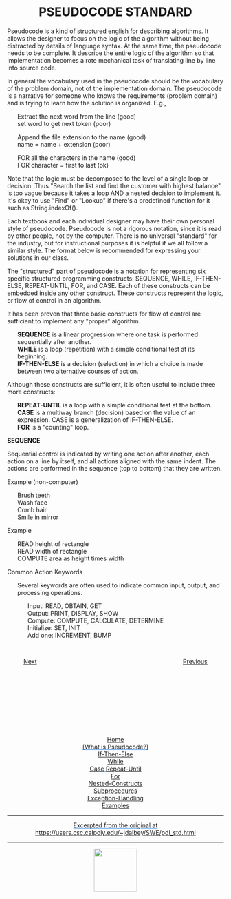 <h1 style='text-align: center'>
    PSEUDOCODE STANDARD
</h1>
<p>
 Pseudocode is a kind of structured english for describing algorithms. It allows the designer to focus on the logic of the algorithm without being distracted by details of language syntax.  At the same time, the pseudocode needs to be complete.  It describe the entire logic of the algorithm so that implementation becomes a rote mechanical task of translating line by line into source code. 
</p>
<p>
 In general the vocabulary used in the pseudocode should be the vocabulary of the problem domain, not of the implementation domain.  The pseudocode is a narrative for someone who knows the requirements (problem domain) and is trying to learn how the solution is organized.  E.g., 
</p>
<ul>
    <p>
        Extract the next word from the line (good)<br>
        set word to get next token (poor) 
    </p>
    <p>
        Append the file extension to the name (good)<br>
        name = name + extension (poor) 
    </p>
    <p>
        FOR all the characters in the name (good)<br>
        FOR character = first to last (ok)
    </p>
</ul>
<p>
Note that the logic must be decomposed to the level of a single loop or decision. Thus "Search the list and find the customer with highest balance" is too vague because it takes a loop AND a nested decision to implement it. It's okay to use "Find" or "Lookup" if there's a predefined function for it such as String.indexOf(). 
</p>
<p>
Each textbook and each individual designer may have their own personal style of pseudocode. Pseudocode is not a rigorous notation, since it is read by other people, not by the computer. There is no universal "standard" for the industry, but for instructional purposes it is helpful if we all follow a similar style. The format below is recommended for expressing your solutions in our class. 
</p>
<p>
The "structured" part of pseudocode is a notation for representing six specific structured programming constructs: SEQUENCE, WHILE, IF-THEN-ELSE, REPEAT-UNTIL, FOR, and CASE. Each of these constructs can be embedded inside any other construct. These constructs represent the logic, or flow of control in an algorithm. 
</p>
<p>
It has been proven that three basic constructs for flow of control are sufficient to implement any "proper" algorithm. 
</p>
<ul>

**SEQUENCE** is a linear progression where one task is performed sequentially after another. <br>
**WHILE** is a loop (repetition) with a simple conditional test at its beginning. <br>
**IF-THEN-ELSE** is a decision (selection) in which a choice is made between two alternative courses of action.

</ul>
<p>
 Although these constructs are sufficient, it is often useful to include three more constructs: 
</p>
<ul>

**REPEAT-UNTIL** is a loop with a simple conditional test at the bottom.<br>
**CASE** is a multiway branch (decision) based on the value of an expression. CASE is a generalization of IF-THEN-ELSE. <br>
**FOR** is a "counting" loop.
    
</ul>
<p>

**SEQUENCE** 
</p>
<p>
Sequential control is indicated by writing one action after another, each action on a line by itself, and all actions aligned with the same indent. The actions are performed in the sequence (top to bottom) that they are written.  
</p>
<p>
Example (non-computer)  
</p>
<ul>
    
Brush teeth <br>
Wash face <br>
Comb hair <br>
Smile in mirror
    
</ul>
<p>
Example 
</p>
<ul>
READ height of rectangle<br>
READ width of rectangle<br>
COMPUTE area as height times width
</ul>
<p>
Common Action Keywords 
</p>
<ul>
    <p>
    Several keywords are often used to indicate common input, output, and processing operations. 
    </p>
    <ul>
        <p>
        Input: READ, OBTAIN, GET<br>
        Output: PRINT, DISPLAY, SHOW<br>
        Compute: COMPUTE, CALCULATE, DETERMINE<br>
        Initialize: SET, INIT<br>
        Add one: INCREMENT, BUMP
        </p>
    </ul>
</ul>
<p>

<div style="text-align: center; display: flex; justify-content: center; margin-top: 30px">

[Next](home.md)                        
[Previous](if-then-else.md)

</div>

<div style="text-align: center; text-decoration: underline; text-decoration-color: #3486E3; margin-top: 150px;" markdown="1">

[Home](home.md)   
[What is Pseudocode?]   
[If-Then-Else](if-then-else.md)  
[While](while.md)  
[Case](case.md)
[Repeat-Until](repeat-until.md)  
[For](for.md)  
[Nested-Constructs](nested.md)  
[Subprocedures](subprocedures.md)  
[Exception-Handling](exceptionhandle.md)  
[Examples](examples.md)  
<div>


---
Excerpted from the original at https://users.csc.calpoly.edu/~jdalbey/SWE/pdl_std.html

---

<a href="https://brickmmo.com">
<img src="https://brickmmo.com/images/brickmmo-logo-horizontal.jpg" width="100">
</a>


